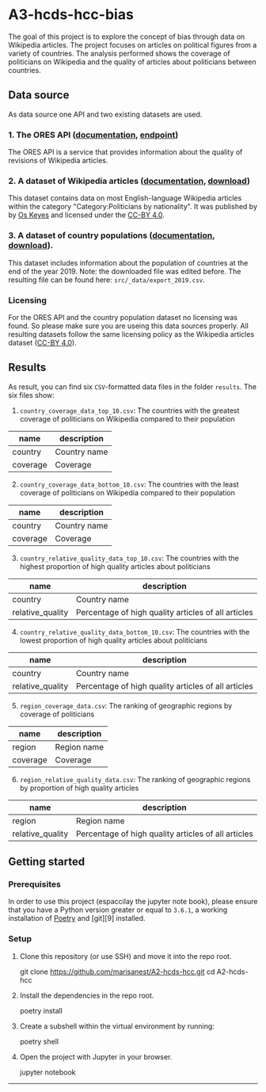 # A3-hcds-hcc-bias


The goal of this project is to explore the concept of bias through data on Wikipedia articles. The project focuses on articles on political figures from a variety of countries. The analysis performed shows the coverage of politicians on Wikipedia and the quality of articles about politicians between countries.


## Data source


As data source one API and two existing datasets are used.

### 1. The ORES API ([documentation][1], [endpoint][2])

The ORES API is a service that provides information about the quality of revisions of Wikipedia articles.

### 2. A dataset of **Wikipedia articles** ([documentation][3], [download][4])

This dataset contains data on most English-language Wikipedia articles within the category "Category:Politicians by nationality". It was published by by [Os Keyes][7] and licensed under the [CC-BY 4.0][8].

### 3. A dataset of **country populations** ([documentation][5], [download][6]). 

This dataset includes information about the population of countries at the end of the year 2019. Note: the downloaded file was edited before. The resulting file can be found here: `src/_data/export_2019.csv`.

### Licensing

For the ORES API and the country population dataset no licensing was found. So please make sure you are useing this data sources properly. All resulting datasets follow the same licensing policy as the Wikipedia articles dataset ([CC-BY 4.0][8]).

## Results


As result, you can find six `CSV`-formatted data files in the folder `results`. The six files show: 

1. `country_coverage_data_top_10.csv`: The countries with the greatest coverage of politicians on Wikipedia compared to their population

| name | description |
|--------------|--------------|
| country | Country name |
| coverage | Coverage |

2. `country_coverage_data_bottom_10.csv`: The countries with the least coverage of politicians on Wikipedia compared to their population

| name | description |
|--------------|--------------|
| country | Country name |
| coverage | Coverage |

3. `country_relative_quality_data_top_10.csv`: The countries with the highest proportion of high quality articles about politicians

| name | description |
|--------------|--------------|
| country | Country name |
| relative_quality | Percentage of high quality articles of all articles |

4. `country_relative_quality_data_bottom_10.csv`: The countries with the lowest proportion of high quality articles about politicians

| name | description |
|--------------|--------------|
| country | Country name |
| relative_quality | Percentage of high quality articles of all articles |

5. `region_coverage_data.csv`: The ranking of geographic regions by coverage of politicians

| name | description |
|--------------|--------------|
| region | Region name |
| coverage | Coverage |

6. `region_relative_quality_data.csv`: The ranking of geographic regions by proportion of high quality articles

| name | description |
|--------------|--------------|
| region | Region name |
| relative_quality | Percentage of high quality articles of all articles |


## Getting started


### Prerequisites

In order to use this project (espaccilay the jupyter note book), please ensure that you have a Python version greater or equal to `3.6.1`, a working installation of [Poetry][8] and [git][9] installed.


### Setup

1. Clone this repository (or use SSH) and move it into the repo root.

    git clone https://github.com/marisanest/A2-hcds-hcc.git
    cd A2-hcds-hcc

1. Install the dependencies in the repo root.

    poetry install

1. Create a subshell within the virtual environment by running:

    poetry shell

1. Open the project with Jupyter in your browser.

    jupyter notebook
    

----

[1]:https://ores.wikimedia.org/
[2]:https://ores.wikimedia.org/v3/
[3]:https://figshare.com/articles/Untitled_Item/5513449
[4]:https://ndownloader.figshare.com/files/9614893
[5]:https://www.prb.org/international/indicator/population/table/
[6]:https://datacenter.prb.org/download/international/indicator/population/csv
[7]:https://figshare.com/authors/Os_Keyes/660514
[8]:https://creativecommons.org/licenses/by/4.0/
